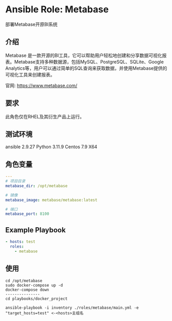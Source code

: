 # Ansible Role: Metabase

部署Metabase开原BI系统

## 介绍

Metabase 是一款开源的BI工具，它可以帮助用户轻松地创建和分享数据可视化报表。Metabase支持多种数据源，包括MySQL、PostgreSQL、SQLite、Google Analytics等，用户可以通过简单的SQL查询来获取数据，并使用Metabase提供的可视化工具来创建报表。

官网: https://www.metabase.com/

## 要求

此角色仅在RHEL及其衍生产品上运行。

## 测试环境

ansible 2.9.27
Python 3.11.9
Centos 7.9 X64

## 角色变量

```yaml
---
# 项目目录
metabase_dir: /opt/metabase

# 镜像
metabase_image: metabase/metabase:latest

# 端口
metabase_port: 8100
```

## Example Playbook

```yaml
- hosts: test
  roles:
    - metabase
```

## 使用

```shell
cd /opt/metabase
sudo docker-compose up -d
docker-compose down
---------------
cd playbooks/docker_project

ansible-playbook -i inventory ./roles/metabase/main.yml -e "target_hosts=test" <-<hosts>主组名

```
